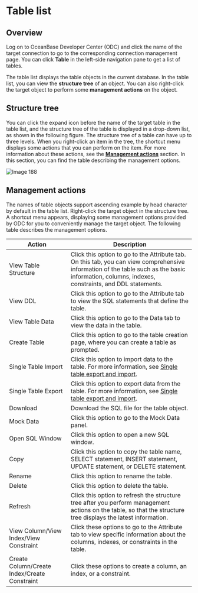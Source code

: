 Table list 
===============================



Overview 
-----------------------------

Log on to OceanBase Developer Center (ODC) and click the name of the target connection to go to the corresponding connection management page. You can click **Table** in the left-side navigation pane to get a list of tables.

The table list displays the table objects in the current database. In the table list, you can view the **structure tree** of an object. You can also right-click the target object to perform some **management actions** on the object.

Structure tree
-----------------------

You can click the expand icon before the name of the target table in the table list, and the structure tree of the table is displayed in a drop-down list, as shown in the following figure. The structure tree of a table can have up to three levels. When you right-click an item in the tree, the shortcut menu displays some actions that you can perform on the item. For more information about these actions, see the **[Management actions](#management-actions)** section. In this section, you can find the table describing the management options.

![Image 188](https://obbusiness-private.oss-cn-shanghai.aliyuncs.com/doc/img/odc/%E8%A1%A8%E5%88%97%E8%A1%A8-EN.png)

Management actions 
---------------------------

The names of table objects support ascending example by head character by default in the table list.
Right-click the target object in the structure tree. A shortcut menu appears, displaying some management options provided by ODC for you to conveniently manage the target object. The following table describes the management options.



|                    Action                    |                                                                                           Description                                                                                            |
|----------------------------------------------|--------------------------------------------------------------------------------------------------------------------------------------------------------------------------------------------------|
| View Table Structure                         | Click this option to go to the Attribute tab. On this tab, you can view comprehensive information of the table such as the basic information, columns, indexes, constraints, and DDL statements. |
| View DDL                        | Click this option to go to the Attribute tab to view the SQL statements that define the table.|
| View Table Data                              | Click this option to go to the Data tab to view the data in the table. |
| Create Table                                 | Click this option to go to the table creation page, where you can create a table as prompted.                                                                                                    |
| Single Table Import                          | Click this option to import data to the table. For more information, see [Single table export and import](../../../6.web-odc-user-guide/6.web-odc-use-tools/1.web-odc-data-export-and-import/4.web-odc-single-table-export-and-import.md).                                          |
| Single Table Export                          | Click this option to export data from the table. For more information, see [Single table export and import](../../../6.web-odc-user-guide/6.web-odc-use-tools/1.web-odc-data-export-and-import/4.web-odc-single-table-export-and-import.md).                                        |
|    Download                   |   Download the SQL file for the table object.                              |
|    Mock Data                   |   Click this option to go to the Mock Data panel.                              |
| Open SQL Window                           | Click this option to open a new SQL window.   |
|Copy|Click this option to copy the table name, SELECT statement, INSERT statement, UPDATE statement, or DELETE statement. |
| Rename                                       | Click this option to rename the table.  |
|Delete                                       | Click this option to delete the table.   |
| Refresh                                      | Click this option to refresh the structure tree after you perform management actions on the table, so that the structure tree displays the latest information.   |
| View Column/View Index/View Constraint       | Click these options to go to the Attribute tab to view specific information about the columns, indexes, or constraints in the table.                                                             |
| Create Column/Create Index/Create Constraint | Click these options to create a column, an index, or a constraint. |

